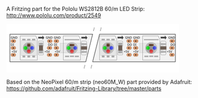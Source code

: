 A Fritzing part for the Pololu WS2812B 60/m LED Strip: <http://www.pololu.com/product/2549>

![Pololu WS2812B 60/m LED Strip:](./design/breadboard.svg)

Based on the NeoPixel 60/m strip (neo60M_W) part provided by Adafruit: <https://github.com/adafruit/Fritzing-Library/tree/master/parts>

